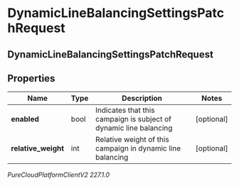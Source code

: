 # DynamicLineBalancingSettingsPatchRequest

## DynamicLineBalancingSettingsPatchRequest

## Properties

|Name | Type | Description | Notes|
|------------ | ------------- | ------------- | -------------|
| **enabled** | bool | Indicates that this campaign is subject of dynamic line balancing | [optional] |
| **relative_weight** | int | Relative weight of this campaign in dynamic line balancing | [optional] |



_PureCloudPlatformClientV2 227.1.0_
